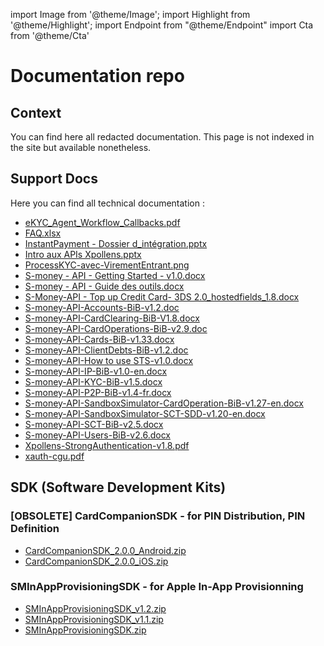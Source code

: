 import Image from '@theme/Image';
import Highlight from '@theme/Highlight';
import Endpoint from "@theme/Endpoint"
import Cta from '@theme/Cta'




# Documentation repo

## Context

You can find here all redacted documentation. This page is not indexed in the site but available nonetheless.

## Support Docs
Here you can find all technical documentation :

- [eKYC_Agent_Workflow_Callbacks.pdf](./eKYC_Agent_Workflow_Callbacks.pdf)  
- [FAQ.xlsx](./FAQ.xlsx)  
- [InstantPayment - Dossier d_intégration.pptx](./InstantPayment-Dossier_integration.pptx)  
- [Intro aux APIs Xpollens.pptx](./Intro_aux_APIs_Xpollens.pptx)  
- [ProcessKYC-avec-VirementEntrant.png](./ProcessKYC-avec-VirementEntrant.png)  
- [S-money - API - Getting Started - v1.0.docx](./S-money-API-Getting_Started-v1.0.docx)  
- [S-money - API - Guide des outils.docx](./S-money-API-Guide_des_outils.docx)  
- [S-Money-API - Top up Credit Card- 3DS 2.0_hostedfields_1.8.docx](./S-Money-API-Top_up_Credit_Card-3DS_2.0_hostedfields_1.8.docx)  
- [S-money-API-Accounts-BiB-v1.2.doc](./S-money-API-Accounts-BiB-v1.2.doc)  
- [S-money-API-CardClearing-BiB-V1.8.docx](./S-money-API-CardClearing-BiB-V1.8.docx)
- [S-money-API-CardOperations-BiB-v2.9.doc](./S-money-API-CardOperations-BiB-v2.9.doc)
- [S-money-API-Cards-BiB-v1.33.docx](./S-money-API-Cards-BiB-v1.33.docx)
- [S-money-API-ClientDebts-BiB-v1.2.doc](./S-money-API-ClientDebts-BiB-v1.2.doc)
- [S-money-API-How to use STS-v1.0.docx](./S-money-API-How_to_use_STS-v1.0.docx)
- [S-money-API-IP-BiB-v1.0-en.docx](./S-money-API-IP-BiB-v1.0-en.docx)
- [S-money-API-KYC-BiB-v1.5.docx](./S-money-API-KYC-BiB-v1.5.docx)
- [S-money-API-P2P-BiB-v1.4-fr.docx](./S-money-API-P2P-BiB-v1.4-fr.docx)
- [S-money-API-SandboxSimulator-CardOperation-BiB-v1.27-en.docx](./S-money-API-SandboxSimulator-CardOperation-BiB-v1.27-en.docx)
- [S-money-API-SandboxSimulator-SCT-SDD-v1.20-en.docx](./S-money-API-SandboxSimulator-SCT-SDD-v1.20-en.docx)
- [S-money-API-SCT-BiB-v2.5.docx](./S-money-API-SCT-BiB-v2.5.docx)
- [S-money-API-Users-BiB-v2.6.docx](./S-money-API-Users-BiB-v2.6.docx)
- [Xpollens-StrongAuthentication-v1.8.pdf](./Xpollens-StrongAuthentication-v1.8.pdf)
- [xauth-cgu.pdf](./xauth-cgu.pdf)


## SDK (Software Development Kits)

### [OBSOLETE] CardCompanionSDK - for PIN Distribution, PIN Definition

- [CardCompanionSDK_2.0.0_Android.zip](./CardCompanionSDK_2.0.0_Android.zip)
- [CardCompanionSDK_2.0.0_iOS.zip](./CardCompanionSDK_2.0.0_iOS.zip)

### SMInAppProvisioningSDK - for Apple In-App Provisionning

- [SMInAppProvisioningSDK_v1.2.zip](./SMInAppProvisioningSDK_v1.2.zip)
- [SMInAppProvisioningSDK_v1.1.zip](./SMInAppProvisioningSDK_v1.1.zip)
- [SMInAppProvisioningSDK.zip](./SMInAppProvisioningSDK.zip)
